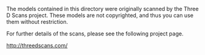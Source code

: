 The models contained in this directory were originally scanned by the Three D Scans project. These models are not copyrighted, and thus you can use them without restriction.

For further details of the scans, please see the following project page.

http://threedscans.com/

